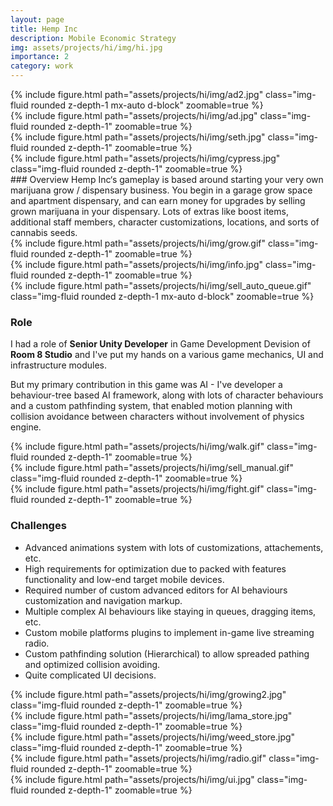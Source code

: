 ```yaml
---
layout: page
title: Hemp Inc
description: Mobile Economic Strategy 
img: assets/projects/hi/img/hi.jpg
importance: 2
category: work
---
```

<div class="row mt-3">
    <div class="col-sm mt-3 mt-md-0">
        {% include figure.html path="assets/projects/hi/img/ad2.jpg" class="img-fluid rounded z-depth-1 mx-auto d-block" zoomable=true %}
    </div>
</div>
<div class="row mt-3">
    <div class="col-sm mt-3 mt-md-0">
        {% include figure.html path="assets/projects/hi/img/ad.jpg" class="img-fluid rounded z-depth-1" zoomable=true %}
    </div>
    <div class="col-sm mt-3 mt-md-0">
        {% include figure.html path="assets/projects/hi/img/seth.jpg" class="img-fluid rounded z-depth-1" zoomable=true %}
    </div>
    <div class="col-sm mt-3 mt-md-0">
        {% include figure.html path="assets/projects/hi/img/cypress.jpg" class="img-fluid rounded z-depth-1" zoomable=true %}
    </div>
</div>
### Overview
Hemp Inc‘s gameplay is based around starting your very own marijuana grow / dispensary business. You begin in a garage grow space and apartment dispensary, and can earn money for upgrades by selling grown marijuana in your dispensary. Lots of extras like boost items, additional staff members, character customizations, locations, and sorts of cannabis seeds.

<div class="row mt-3">
    <div class="col-sm mt-3 mt-md-0">
        {% include figure.html path="assets/projects/hi/img/grow.gif" class="img-fluid rounded z-depth-1" zoomable=true %}
    </div>
    <div class="col-sm mt-3 mt-md-0">
        {% include figure.html path="assets/projects/hi/img/info.jpg" class="img-fluid rounded z-depth-1" zoomable=true %}
    </div>
</div>
<div class="col-sm mt-3 mt-md-0">
    {% include figure.html path="assets/projects/hi/img/sell_auto_queue.gif" class="img-fluid rounded z-depth-1 mx-auto d-block" zoomable=true %}
</div>


### Role
I had a role of **Senior Unity Developer** in Game Development Devision of **Room 8 Studio** and I've put my hands on a various game mechanics, UI and infrastructure modules. 

But my primary contribution in this game was AI - I've developer a behaviour-tree based AI framework, along with lots of character behaviours and a custom pathfinding system, that enabled motion planning with collision avoidance between characters without involvement of physics engine.

<div class="row mt-3">
    <div class="col-sm mt-3 mt-md-0">
        {% include figure.html path="assets/projects/hi/img/walk.gif" class="img-fluid rounded z-depth-1" zoomable=true %}
    </div>
    <div class="col-sm mt-3 mt-md-0">
        {% include figure.html path="assets/projects/hi/img/sell_manual.gif" class="img-fluid rounded z-depth-1" zoomable=true %}
    </div>
</div>
<div class="row mt-3">
    <div class="col-sm mt-3 mt-md-0">
        {% include figure.html path="assets/projects/hi/img/fight.gif" class="img-fluid rounded z-depth-1" zoomable=true %}
    </div>
</div>

### Challenges
* Advanced animations system with lots of customizations, attachements, etc.
* High requirements for optimization due to packed with features functionality and low-end target mobile devices.
* Required number of custom advanced editors for AI behaviours customization and navigation markup.
* Multiple complex AI behaviours like staying in queues, dragging items, etc.
* Custom mobile platforms plugins to implement in-game live streaming radio.
* Custom pathfinding solution (Hierarchical) to allow spreaded pathing and optimized collision avoiding.
* Quite complicated UI decisions.

<div class="row mt-3">
    <div class="col-sm mt-3 mt-md-0">
        {% include figure.html path="assets/projects/hi/img/growing2.jpg" class="img-fluid rounded z-depth-1" zoomable=true %}
    </div>
    <div class="col-sm mt-3 mt-md-0">
        {% include figure.html path="assets/projects/hi/img/lama_store.jpg" class="img-fluid rounded z-depth-1" zoomable=true %}
    </div>
    <div class="col-sm mt-3 mt-md-0">
        {% include figure.html path="assets/projects/hi/img/weed_store.jpg" class="img-fluid rounded z-depth-1" zoomable=true %}
    </div>
</div>
<div class="row mt-3">
    <div class="col-sm mt-3 mt-md-0">
        {% include figure.html path="assets/projects/hi/img/radio.gif" class="img-fluid rounded z-depth-1" zoomable=true %}
    </div>
    <div class="col-sm mt-3 mt-md-0">
        {% include figure.html path="assets/projects/hi/img/ui.jpg" class="img-fluid rounded z-depth-1" zoomable=true %}
    </div>
</div>